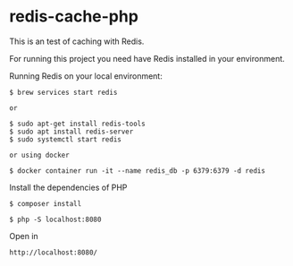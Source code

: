 # redis-cache-php

This is an test of caching with Redis.

For running this project you need have Redis installed in your environment.

Running Redis on your local environment:

```
$ brew services start redis

or

$ sudo apt-get install redis-tools
$ sudo apt install redis-server
$ sudo systemctl start redis

or using docker

$ docker container run -it --name redis_db -p 6379:6379 -d redis

```

Install the dependencies of PHP

```
$ composer install

$ php -S localhost:8080
```

Open in

`http://localhost:8080/`

